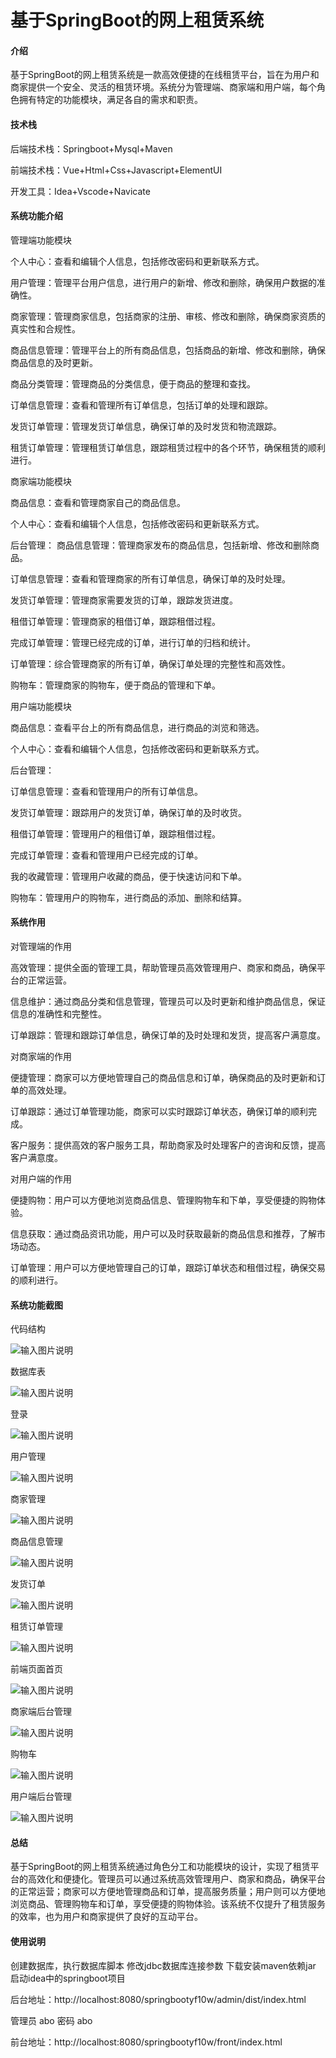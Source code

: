 # 基于SpringBoot的网上租赁系统

#### 介绍

基于SpringBoot的网上租赁系统是一款高效便捷的在线租赁平台，旨在为用户和商家提供一个安全、灵活的租赁环境。系统分为管理端、商家端和用户端，每个角色拥有特定的功能模块，满足各自的需求和职责。

#### 技术栈

后端技术栈：Springboot+Mysql+Maven

前端技术栈：Vue+Html+Css+Javascript+ElementUI

开发工具：Idea+Vscode+Navicate

#### 系统功能介绍

管理端功能模块

个人中心：查看和编辑个人信息，包括修改密码和更新联系方式。

用户管理：管理平台用户信息，进行用户的新增、修改和删除，确保用户数据的准确性。

商家管理：管理商家信息，包括商家的注册、审核、修改和删除，确保商家资质的真实性和合规性。

商品信息管理：管理平台上的所有商品信息，包括商品的新增、修改和删除，确保商品信息的及时更新。

商品分类管理：管理商品的分类信息，便于商品的整理和查找。

订单信息管理：查看和管理所有订单信息，包括订单的处理和跟踪。

发货订单管理：管理发货订单信息，确保订单的及时发货和物流跟踪。

租赁订单管理：管理租赁订单信息，跟踪租赁过程中的各个环节，确保租赁的顺利进行。

商家端功能模块

商品信息：查看和管理商家自己的商品信息。

个人中心：查看和编辑个人信息，包括修改密码和更新联系方式。

后台管理：
商品信息管理：管理商家发布的商品信息，包括新增、修改和删除商品。

订单信息管理：查看和管理商家的所有订单信息，确保订单的及时处理。

发货订单管理：管理商家需要发货的订单，跟踪发货进度。

租借订单管理：管理商家的租借订单，跟踪租借过程。

完成订单管理：管理已经完成的订单，进行订单的归档和统计。

订单管理：综合管理商家的所有订单，确保订单处理的完整性和高效性。

购物车：管理商家的购物车，便于商品的管理和下单。

用户端功能模块

商品信息：查看平台上的所有商品信息，进行商品的浏览和筛选。

个人中心：查看和编辑个人信息，包括修改密码和更新联系方式。

后台管理：

订单信息管理：查看和管理用户的所有订单信息。

发货订单管理：跟踪用户的发货订单，确保订单的及时收货。

租借订单管理：管理用户的租借订单，跟踪租借过程。

完成订单管理：查看和管理用户已经完成的订单。

我的收藏管理：管理用户收藏的商品，便于快速访问和下单。

购物车：管理用户的购物车，进行商品的添加、删除和结算。

#### 系统作用

对管理端的作用

高效管理：提供全面的管理工具，帮助管理员高效管理用户、商家和商品，确保平台的正常运营。

信息维护：通过商品分类和信息管理，管理员可以及时更新和维护商品信息，保证信息的准确性和完整性。

订单跟踪：管理和跟踪订单信息，确保订单的及时处理和发货，提高客户满意度。

对商家端的作用

便捷管理：商家可以方便地管理自己的商品信息和订单，确保商品的及时更新和订单的高效处理。

订单跟踪：通过订单管理功能，商家可以实时跟踪订单状态，确保订单的顺利完成。

客户服务：提供高效的客户服务工具，帮助商家及时处理客户的咨询和反馈，提高客户满意度。

对用户端的作用

便捷购物：用户可以方便地浏览商品信息、管理购物车和下单，享受便捷的购物体验。

信息获取：通过商品资讯功能，用户可以及时获取最新的商品信息和推荐，了解市场动态。

订单管理：用户可以方便地管理自己的订单，跟踪订单状态和租借过程，确保交易的顺利进行。

#### 系统功能截图

代码结构

![输入图片说明](images/86e707d7cc70de8da449634a2cce489.png)

数据库表

![输入图片说明](images/8108cdaf7294d043fc3391f71118d2d.png)

登录

![输入图片说明](images/4d9bde4e5b19ae627b4dff85e00694a.png)

用户管理

![输入图片说明](images/1d4c84bc7a328a1339a1f1aeabe85ef.png)

商家管理

![输入图片说明](images/a98a99ec28fb9d311db3075ebe74260.png)

商品信息管理

![输入图片说明](images/28b8318c7cd308222bed8459f71b0e9.png)

发货订单

![输入图片说明](images/745b86a0722f9d953730cdd97672718.png)

租赁订单管理

![输入图片说明](images/81c79d9fee5c391d748d998c01d3cfa.png)

前端页面首页

![输入图片说明](images/ff3fab6085778bdd1c1ac4d9c568c65.png)

商家端后台管理

![输入图片说明](images/f6a539cd685d3c8b83f91fa89f8425c.png)

购物车

![输入图片说明](images/387b01533d30e58a64f7bd43f509776.png)

用户端后台管理

![输入图片说明](images/b76c47e6c7ec16386a3868d9bcee214.png)

#### 总结

基于SpringBoot的网上租赁系统通过角色分工和功能模块的设计，实现了租赁平台的高效化和便捷化。管理员可以通过系统高效管理用户、商家和商品，确保平台的正常运营；商家可以方便地管理商品和订单，提高服务质量；用户则可以方便地浏览商品、管理购物车和订单，享受便捷的购物体验。该系统不仅提升了租赁服务的效率，也为用户和商家提供了良好的互动平台。

#### 使用说明

创建数据库，执行数据库脚本 修改jdbc数据库连接参数 下载安装maven依赖jar 启动idea中的springboot项目

后台地址：http://localhost:8080/springbootyf10w/admin/dist/index.html

管理员  abo 密码 abo

前台地址：http://localhost:8080/springbootyf10w/front/index.html


